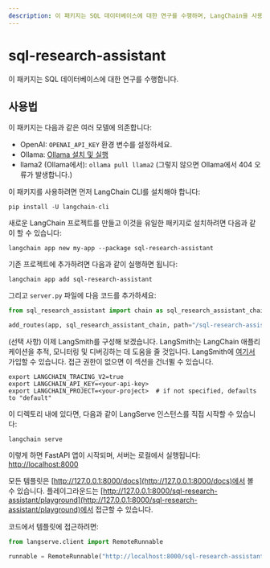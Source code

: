 ```yaml
---
description: 이 패키지는 SQL 데이터베이스에 대한 연구를 수행하며, LangChain을 사용하여 다양한 모델을 활용합니다.
---
```


# sql-research-assistant

이 패키지는 SQL 데이터베이스에 대한 연구를 수행합니다.

## 사용법

이 패키지는 다음과 같은 여러 모델에 의존합니다:

- OpenAI: `OPENAI_API_KEY` 환경 변수를 설정하세요.
- Ollama: [Ollama 설치 및 실행](https://python.langchain.com/docs/integrations/chat/ollama)
- llama2 (Ollama에서): `ollama pull llama2` (그렇지 않으면 Ollama에서 404 오류가 발생합니다.)

이 패키지를 사용하려면 먼저 LangChain CLI를 설치해야 합니다:

```shell
pip install -U langchain-cli
```


새로운 LangChain 프로젝트를 만들고 이것을 유일한 패키지로 설치하려면 다음과 같이 할 수 있습니다:

```shell
langchain app new my-app --package sql-research-assistant
```


기존 프로젝트에 추가하려면 다음과 같이 실행하면 됩니다:

```shell
langchain app add sql-research-assistant
```


그리고 `server.py` 파일에 다음 코드를 추가하세요:
```python
from sql_research_assistant import chain as sql_research_assistant_chain

add_routes(app, sql_research_assistant_chain, path="/sql-research-assistant")
```


(선택 사항) 이제 LangSmith를 구성해 보겠습니다.
LangSmith는 LangChain 애플리케이션을 추적, 모니터링 및 디버깅하는 데 도움을 줄 것입니다.
LangSmith에 [여기서](https://smith.langchain.com/) 가입할 수 있습니다.
접근 권한이 없으면 이 섹션을 건너뛸 수 있습니다.

```shell
export LANGCHAIN_TRACING_V2=true
export LANGCHAIN_API_KEY=<your-api-key>
export LANGCHAIN_PROJECT=<your-project>  # if not specified, defaults to "default"
```


이 디렉토리 내에 있다면, 다음과 같이 LangServe 인스턴스를 직접 시작할 수 있습니다:

```shell
langchain serve
```


이렇게 하면 FastAPI 앱이 시작되며, 서버는 로컬에서 실행됩니다:
[http://localhost:8000](http://localhost:8000)

모든 템플릿은 [http://127.0.0.1:8000/docs](http://127.0.0.1:8000/docs)에서 볼 수 있습니다.
플레이그라운드는 [http://127.0.0.1:8000/sql-research-assistant/playground](http://127.0.0.1:8000/sql-research-assistant/playground)에서 접근할 수 있습니다.

코드에서 템플릿에 접근하려면:

```python
from langserve.client import RemoteRunnable

runnable = RemoteRunnable("http://localhost:8000/sql-research-assistant")
```